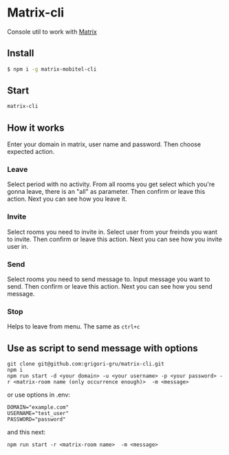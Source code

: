 # Matrix-cli

Console util to work with [Matrix](https://matrix.org/blog/home/)

## Install

```sh
$ npm i -g matrix-mobitel-cli
```

## Start

```sh
matrix-cli
```

## How it works

Enter your domain in matrix, user name and password. Then choose expected action.

### Leave

Select period with no activity.
From all rooms you get select which you're gonna leave, there is an "all" as parameter.
Then confirm or leave this action.
Next you can see how you leave it.

### Invite

Select rooms you need to invite in.
Select user from your freinds you want to invite.
Then confirm or leave this action.
Next you can see how you invite user in.

### Send

Select rooms you need to send message to.
Input message you want to send.
Then confirm or leave this action.
Next you can see how you send message.

### Stop

Helps to leave from menu. The same as `ctrl+c`

## Use as script to send message with options

```
git clone git@github.com:grigori-gru/matrix-cli.git
npm i
npm run start -d <your domain> -u <your username> -p <your password> -r <matrix-room name (only occurrence enough)>  -m <message>
```

or use options in .env:

```
DOMAIN="example.com"
USERNAME="test_user"
PASSWORD="password"
```

and this next:

```
npm run start -r <matrix-room name>  -m <message>
```
